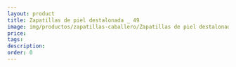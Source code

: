 ```yaml
---
layout: product
title: Zapatillas de piel destalonada _ 49
image: img/productos/zapatillas-caballero/Zapatillas de piel destalonada _ 49.webp
price: 
tags: 
description: 
order: 0
---
```

